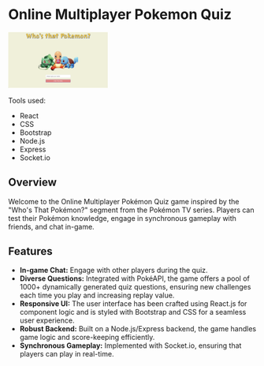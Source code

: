 <h1>Online Multiplayer Pokemon Quiz</h1>
<img src="./assets/home.png" width="40%"/>
<p> Tools used: </p>
<ul>
<li>React</li>
<li>CSS</li>
<li>Bootstrap</li>
<li>Node.js</li>
<li>Express</li>
<li>Socket.io</li>
</ul>
<h2>Overview</h2>
<p>Welcome to the Online Multiplayer Pokémon Quiz game inspired by the "Who's That Pokémon?" segment from the Pokémon TV series. Players can test their Pokémon knowledge, engage in synchronous gameplay with friends, and chat in-game.</p>

<h2>Features</h2>
    <ul>
        <li><strong>In-game Chat:</strong> Engage with other players during the quiz.</li>
        <li><strong>Diverse Questions:</strong> Integrated with PokéAPI, the game offers a pool of 1000+ dynamically generated quiz questions, ensuring new challenges each time you play and increasing replay value.</li>
        <li><strong>Responsive UI:</strong> The user interface has been crafted using React.js for component logic and is styled with Bootstrap and CSS for a seamless user experience.</li>
        <li><strong>Robust Backend:</strong> Built on a Node.js/Express backend, the game handles game logic and score-keeping efficiently.</li>
        <li><strong>Synchronous Gameplay:</strong> Implemented with Socket.io, ensuring that players can play in real-time.</li>
    </ul>
